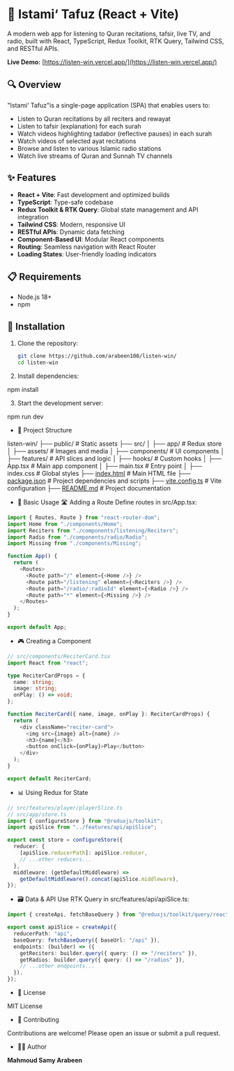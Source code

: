 # 📖 Istami‘ Tafuz (React + Vite)

A modern web app for listening to Quran recitations, tafsir, live TV, and radio, built with React, TypeScript, Redux Toolkit, RTK Query, Tailwind CSS, and RESTful APIs.

**Live Demo:** [https://listen-win.vercel.app/](https://listen-win.vercel.app/)

## 🔍 Overview

"Istami‘ Tafuz"is a single-page application (SPA) that enables users to:
- Listen to Quran recitations by all reciters and rewayat
- Listen to tafsir (explanation) for each surah
- Watch videos highlighting tadabor (reflective pauses) in each surah
- Watch videos of selected ayat recitations
- Browse and listen to various Islamic radio stations
- Watch live streams of Quran and Sunnah TV channels

## ✨ Features

- **React + Vite**: Fast development and optimized builds
- **TypeScript**: Type-safe codebase
- **Redux Toolkit & RTK Query**: Global state management and API integration
- **Tailwind CSS**: Modern, responsive UI
- **RESTful APIs**: Dynamic data fetching
- **Component-Based UI**: Modular React components
- **Routing**: Seamless navigation with React Router
- **Loading States**: User-friendly loading indicators

## 📋 Requirements

- Node.js 18+
- npm

## 💾 Installation

1. Clone the repository:
   ```bash
   git clone https://github.com/arabeen100/listen-win/
   cd listen-win

2. Install dependencies:

npm install

3. Start the development server:

npm run dev

- 📁 Project Structure

listen-win/
├── public/                  # Static assets
├── src/
│   ├── app/                 # Redux store
│   ├── assets/              # Images and media
│   ├── components/          # UI components
│   ├── features/            # API slices and logic
│   ├── hooks/               # Custom hooks
│   ├── App.tsx              # Main app component
│   ├── main.tsx             # Entry point
│   ├── index.css            # Global styles
├── [index.html](http://_vscodecontentref_/1)               # Main HTML file
├── [package.json](http://_vscodecontentref_/2)             # Project dependencies and scripts
├── [vite.config.ts](http://_vscodecontentref_/3)           # Vite configuration
├── [README.md](http://_vscodecontentref_/4)                # Project documentation

- 🔰 Basic Usage
🛣️ Adding a Route
Define routes in src/App.tsx:

```ts
import { Routes, Route } from "react-router-dom";
import Home from "./components/Home";
import Reciters from "./components/listening/Reciters";
import Radio from "./components/radio/Radio";
import Missing from "./components/Missing";

function App() {
  return (
    <Routes>
      <Route path="/" element={<Home />} />
      <Route path="/listening" element={<Reciters />} />
      <Route path="/radio/:radioId" element={<Radio />} />
      <Route path="*" element={<Missing />} />
    </Routes>
  );
}

export default App;
```

- 🎮 Creating a Component

```ts
// src/components/ReciterCard.tsx
import React from "react";

type ReciterCardProps = {
  name: string;
  image: string;
  onPlay: () => void;
};

function ReciterCard({ name, image, onPlay }: ReciterCardProps) {
  return (
    <div className="reciter-card">
      <img src={image} alt={name} />
      <h3>{name}</h3>
      <button onClick={onPlay}>Play</button>
    </div>
  );
}

export default ReciterCard;
```
- 📊 Using Redux for State

```ts
// src/features/player/playerSlice.ts
// src/app/store.ts
import { configureStore } from "@reduxjs/toolkit";
import apiSlice from "../features/api/apiSlice";

export const store = configureStore({
  reducer: {
    [apiSlice.reducerPath]: apiSlice.reducer,
    // ...other reducers...
  },
  middleware: (getDefaultMiddleware) =>
    getDefaultMiddleware().concat(apiSlice.middleware),
});
```

- 🗃️ Data & API
Use RTK Query in src/features/api/apiSlice.ts:

```ts
import { createApi, fetchBaseQuery } from "@reduxjs/toolkit/query/react";

export const apiSlice = createApi({
  reducerPath: "api",
  baseQuery: fetchBaseQuery({ baseUrl: "/api" }),
  endpoints: (builder) => ({
    getReciters: builder.query({ query: () => "/reciters" }),
    getRadios: builder.query({ query: () => "/radios" }),
    // ...other endpoints...
  }),
});
```

- 📜 License

MIT License

- 🤝 Contributing

Contributions are welcome! Please open an issue or submit a pull request.

- 👩‍💻 Author

**Mahmoud Samy Arabeen**